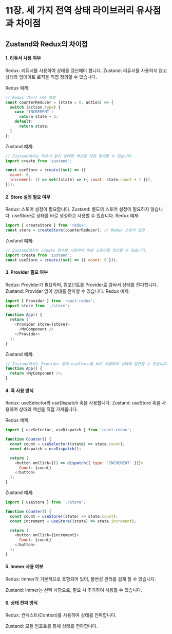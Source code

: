 # 11장. 세 가지 전역 상태 라이브러리 유사점과 차이점

## Zustand와 Redux의 차이점

#### 1. 리듀서 사용 여부
Redux: 리듀서를 사용하여 상태를 갱신해야 합니다.
Zustand: 리듀서를 사용하지 않고 상태와 업데이트 로직을 직접 정의할 수 있습니다.

Redux 예제:

```javascript
// Redux 리듀서 사용 예제
const counterReducer = (state = 0, action) => {
  switch (action.type) {
    case 'INCREMENT':
      return state + 1;
    default:
      return state;
  }
};
```
Zustand 예제:

```javascript
// Zustand에서는 리듀서 없이 상태와 액션을 직접 정의할 수 있습니다.
import create from 'zustand';

const useStore = create((set) => ({
  count: 0,
  increment: () => set((state) => ({ count: state.count + 1 })),
}));
```

#### 2. Store 설정 필요 여부
Redux: 스토어 설정이 필요합니다.
Zustand: 별도의 스토어 설정이 필요하지 않습니다. useStore로 상태를 바로 생성하고 사용할 수 있습니다.
Redux 예제:

```javascript
import { createStore } from 'redux';
const store = createStore(counterReducer); // Redux 스토어 설정
```

Zustand 예제:

```javascript
// Zustand에서는 create 함수를 사용하여 바로 스토어를 생성할 수 있습니다.
import create from 'zustand';
const useStore = create((set) => ({ count: 0 }));
```

#### 3. Provider 필요 여부
Redux: Provider가 필요하며, 컴포넌트를 Provider로 감싸서 상태를 전파합니다.
Zustand: Provider 없이 상태를 전파할 수 있습니다.
Redux 예제:

```javascript
import { Provider } from 'react-redux';
import store from './store';

function App() {
  return (
    <Provider store={store}>
      <MyComponent />
    </Provider>
  );
}
```
Zustand 예제:

```javascript
// Zustand에서는 Provider 없이 useStore를 바로 사용하여 상태에 접근할 수 있습니다.
function App() {
  return <MyComponent />;
}
```

#### 4. 훅 사용 방식
Redux: useSelector와 useDispatch 훅을 사용합니다.
Zustand: useStore 훅을 사용하여 상태와 액션을 직접 가져옵니다.

Redux 예제:

```javascript
import { useSelector, useDispatch } from 'react-redux';

function Counter() {
  const count = useSelector((state) => state.count);
  const dispatch = useDispatch();

  return (
    <button onClick={() => dispatch({ type: 'INCREMENT' })}>
      Count: {count}
    </button>
  );
}
```
Zustand 예제:

```javascript
import { useStore } from './store';

function Counter() {
  const count = useStore((state) => state.count);
  const increment = useStore((state) => state.increment);

  return (
    <button onClick={increment}>
      Count: {count}
    </button>
  );
}
```
#### 5. Immer 사용 여부
Redux: Immer가 기본적으로 포함되어 있어, 불변성 관리를 쉽게 할 수 있습니다.

Zustand: Immer는 선택 사항으로, 필요 시 추가하여 사용할 수 있습니다.
#### 6. 상태 전파 방식
Redux: 컨텍스트(Context)를 사용하여 상태를 전파합니다.

Zustand: 모듈 임포트를 통해 상태를 전파합니다.
